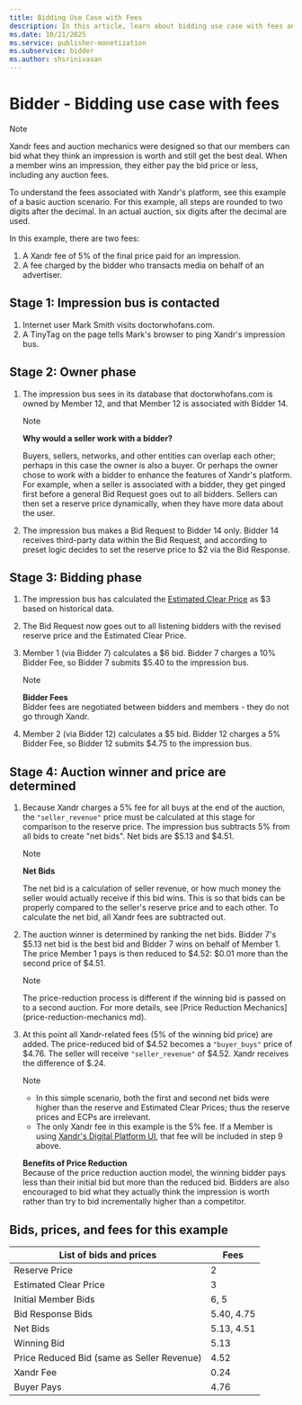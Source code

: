 ```yaml
---
title: Bidding Use Case with Fees
description: In this article, learn about bidding use case with fees and the stages of the bidding process.
ms.date: 10/21/2025
ms.service: publisher-monetization
ms.subservice: bidder
ms.author: shsrinivasan
---
```


# Bidder - Bidding use case with fees

> [!NOTE]
> Xandr fees and auction mechanics were designed so that our members can bid what they think an impression is worth and still get the best deal. When a member wins an impression, they either pay the bid price or less, including any auction fees.

To understand the fees associated with Xandr's platform, see this example of a basic auction scenario. For this example, all steps are rounded to two digits after the decimal. In an actual auction, six digits after the decimal are used.

In this example, there are two fees:  

1. A Xandr fee of 5% of the final price paid for an impression.
1. A fee charged by the bidder who transacts media on behalf of an advertiser.

## Stage 1: Impression bus is contacted

1. Internet user Mark Smith visits doctorwhofans.com.
1. A TinyTag on the page tells Mark's browser to ping Xandr's impression bus.

## Stage 2: Owner phase

1. The impression bus sees in its database that doctorwhofans.com is owned by Member 12, and that Member 12 is associated with Bidder 14.

   > [!NOTE]
   > **Why would a seller work with a bidder?**
   >
   > Buyers, sellers, networks, and other entities can overlap each other; perhaps in this case the owner is also a buyer. Or perhaps the owner chose to work with a bidder to enhance the features of Xandr's platform. For example, when a seller is associated with a bidder, they get pinged first before a general Bid Request goes out to all bidders. Sellers can then set a reserve price dynamically, when they have more data about the user.

1. The impression bus makes a Bid Request to Bidder 14 only. Bidder 14 receives third-party data within the Bid Request, and according to preset logic decides to set the reserve price to $2 via the Bid Response.

## Stage 3: Bidding phase

1. The impression bus has calculated the [Estimated Clear Price](price-reduction-mechanics.md) as $3 based on historical data.
1. The Bid Request now goes out to all listening bidders with the revised reserve price and the Estimated Clear Price.
1. Member 1 (via Bidder 7) calculates a $6 bid. Bidder 7 charges a 10% Bidder Fee, so Bidder 7 submits $5.40 to the impression bus.

    > [!NOTE]
    > **Bidder Fees**  
    > Bidder fees are negotiated between bidders and members - they do not go through Xandr.

1. Member 2 (via Bidder 12) calculates a $5 bid. Bidder 12 charges a 5% Bidder Fee, so Bidder 12 submits $4.75 to the impression bus.

## Stage 4: Auction winner and price are determined

1. Because Xandr charges a 5% fee for all buys at the end of the auction, the `"seller_revenue"` price must be calculated at this stage for comparison to the reserve price. The impression bus subtracts 5% from all bids to create "net bids". Net bids are $5.13 and $4.51.

   > [!NOTE]
   > **Net Bids**
   >  
   > The net bid is a calculation of seller revenue, or how much money the seller would actually receive if this bid wins. This is so that bids can be properly compared to the seller's reserve price and to each other. To calculate the net bid, all Xandr fees are subtracted out.

1. The auction winner is determined by ranking the net bids. Bidder 7's $5.13 net bid is the best bid and Bidder 7 wins on behalf of Member 1. The price Member 1 pays is then reduced to $4.52: $0.01 more than the second price of $4.51.

    > [!NOTE]
    > The price-reduction process is different if the winning bid is passed on to a second auction. For more details, see [Price Reduction Mechanics](price-reduction-mechanics md).

1. At this point all Xandr-related fees (5% of the winning bid price) are added. The price-reduced bid of $4.52 becomes a `"buyer_buys"` price of $4.76. The seller will receive `"seller_revenue"` of $4.52. Xandr receives the difference of $.24.

    > [!NOTE]
    >
    > - In this simple scenario, both the first and second net bids were higher than the reserve and Estimated Clear Prices; thus the reserve prices and ECPs are irrelevant.
    > - The only Xandr fee in this example is the 5% fee. If a Member is using [Xandr's Digital Platform UI](xandr-s-digital-platform-ui.md), that fee will be included in step 9 above.
    >
    > **Benefits of Price Reduction**  
    > Because of the price reduction auction model, the winning bidder pays less than their initial bid but more than the reduced bid. Bidders are also encouraged to bid what they actually think the impression is worth rather than try to bid incrementally higher than a competitor.

## Bids, prices, and fees for this example

| List of bids and prices | Fees |
|---|---|
| Reserve Price | 2|
| Estimated Clear Price | 3 |
| Initial Member Bids | 6, 5 |
| Bid Response Bids | 5.40, 4.75 |
| Net Bids | 5.13, 4.51 |
| Winning Bid | 5.13 |
| Price Reduced Bid (same as Seller Revenue) | 4.52 |
| Xandr Fee | 0.24 |
| Buyer Pays | 4.76 |
